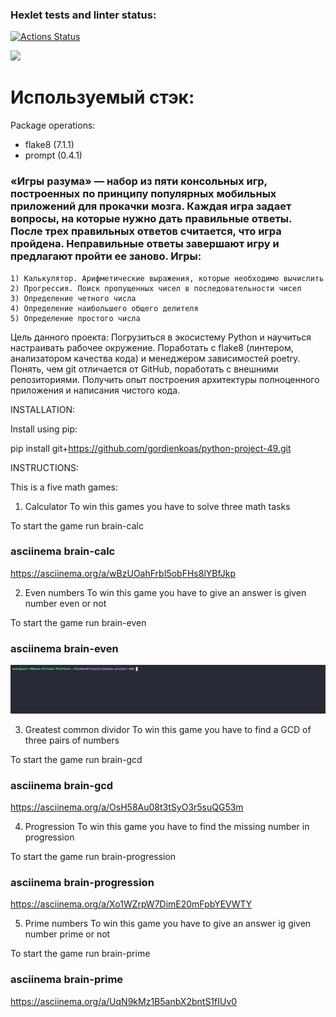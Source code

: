 ### Hexlet tests and linter status:
[![Actions Status](https://github.com/gordienkoas/python-project-49/actions/workflows/hexlet-check.yml/badge.svg)](https://github.com/gordienkoas/python-project-49/actions)

<a href="https://codeclimate.com/github/gordienkoas/python-project-49/maintainability"><img src="https://api.codeclimate.com/v1/badges/8726b1ed6c0953930392/maintainability" /></a>

# Используемый стэк:     

Package operations:
  - flake8 (7.1.1)
  - prompt (0.4.1)

### «Игры разума» — набор из пяти консольных игр, построенных по принципу популярных мобильных приложений для прокачки мозга. Каждая игра задает вопросы, на которые нужно дать правильные ответы. После трех правильных ответов считается, что игра пройдена. Неправильные ответы завершают игру и предлагают пройти ее заново. Игры:

    1) Калькулятор. Арифметические выражения, которые необходимо вычислить
    2) Прогрессия. Поиск пропущенных чисел в последовательности чисел
    3) Определение четного числа
    4) Определение наибольшего общего делителя
    5) Определение простого числа

Цель данного проекта:
Погрузиться в экосистему Python и научиться настраивать рабочее окружение. Поработать с flake8 (линтером, анализатором качества кода) и менеджером зависимостей poetry. Понять, чем git отличается от GitHub, поработать с внешними репозиториями. Получить опыт построения архитектуры полноценного приложения и написания чистого кода.

INSTALLATION:

Install using pip:

pip install git+https://github.com/gordienkoas/python-project-49.git

INSTRUCTIONS:

This is a five math games:

1. Calculator
To win this games you have to solve three math tasks

To start the game run brain-calc

### asciinema brain-calc
https://asciinema.org/a/wBzUOahFrbI5obFHs8lYBfJkp

2. Even numbers
To win this game you have to give an answer is given number even or not

To start the game run brain-even

### asciinema brain-even
![asciicast](https://github.com/gordienkoas/python-project-49/blob/main/asciinema/even.gif)
  
3. Greatest common dividor
To win this game you have to find a GCD of three pairs of numbers

To start the game run brain-gcd

### asciinema brain-gcd
https://asciinema.org/a/OsH58Au08t3tSyO3r5suQG53m


4. Progression
To win this game you have to find the missing number in progression

To start the game run brain-progression

### asciinema brain-progression
https://asciinema.org/a/Xo1WZrpW7DimE20mFpbYEVWTY


5. Prime numbers
To win this game you have to give an answer ig given number prime or not

To start the game run brain-prime

### asciinema brain-prime
https://asciinema.org/a/UqN9kMz1B5anbX2bntS1fIUv0


